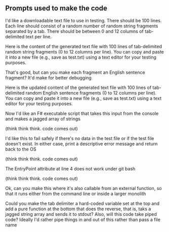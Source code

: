 ## Prompts used to make the code

I'd like a downloadable text file to use in testing. There should be 100 lines. Each line should consist of a random number of random string fragments separated by a tab. There should be between 0 and 12 columns of tab-delimited text per line.

Here is the content of the generated text file with 100 lines of tab-delimited random string fragments (0 to 12 columns per line). You can copy and paste it into a new file (e.g., save as test.txt) using a text editor for your testing purposes.

That's good, but can you make each fragment an English sentence fragment? It'd make for better debugging

Here is the updated content of the generated text file with 100 lines of tab-delimited random English sentence fragments (0 to 12 columns per line). You can copy and paste it into a new file (e.g., save as test.txt) using a text editor for your testing purposes.

Now I'd like an F# executable script that takes this input from the console and makes a jagged array of strings

(think think think. code comes out)

I'd like this to fail safely if there's no data in the test file or if the test file doesn't exist. In either case, print a descriptive error message and return back to the OS

(think think think. code comes out)

The EntryPoint attribute at line 4 does not work under git bash

(think think think. code comes out)

Ok, can you make this where it's also callable from an external function, so that it runs either from the command line or inside a larger monolith

Could you make the tab delimiter a hard-coded variable set at the top and add a pure function at the bottom that does the reverse, that is, taks a jagged string array and sends it to stdout? Also, will this code take piped code? Ideally I'd rather pipe things in and out of this rather than pass a file name


